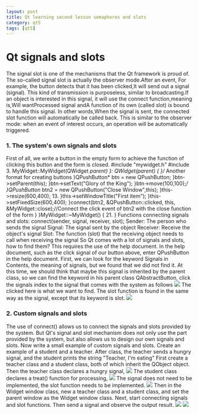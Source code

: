 ```yaml
---
layout: post
title: Qt learning second lesson semaphores and slots
category: qt5
tags: [qt5]
---
```

# Qt signals and slots
The signal slot is one of the mechanisms that the Qt framework is proud of. The so-called signal slot is actually the observer mode.After an event, For example, the button detects that it has been clicked,It will send out a signal (signal). This kind of transmission is purposeless, similar to broadcasting.If an object is interested in this signal, it will use the connect function,meaning is,Will wantProcessed signal andA function of its own (called slot) is bound to handle this signal. In other words,When the signal is sent, the connected slot function will automatically be called back. This is similar to the observer mode: when an event of interest occurs, an operation will be automatically triggered.
### 1\. The system's own signals and slots
First of all, we write a button in the empty form to achieve the function of clicking this button and the form is closed.
#include "mywidget.h"
#include<QPushButton>
3. MyWidget::MyWidget(QWidget *parent)
}: QWidget(parent)
{
}/* Another format for creating buttons
}QPushButton* btn = new QPushButton;
}btn->setParent(this);
}btn->setText("Glory of the King");
}btn->move(100,100);*/
}QPushButton* btn2 = new QPushButton("Close Window",this);
}this->resize(600,400);
13. }this->setWindowTitle("First item");
}this->setFixedSize(600,400);
}connect(btn2, &QPushButton::clicked, this, &MyWidget::close);//Connect the click event of btn2 with the close function of the form
}
}MyWidget::~MyWidget()
{
21. }
Functions connecting signals and slots:
connect(sender, signal, receiver, slot);
Sender: The person who sends the signal
Signal: The signal sent by the object
Receiver: Receive the object's signal
Slot: The function (slot) that the receiving object needs to call when receiving the signal
So Qt comes with a lot of signals and slots, how to find them?
This requires the use of the help document. In the help document, such as the click signal of our button above, enter QPushButton in the help document. First, we can look for the keyword Signals in Contents, the meaning of signals, but we found that we did not find it. At this time, we should think that maybe this signal is inherited by the parent class, so we can find the keyword in his parent class QAbstractButton, click the signals index to the signal that comes with the system as follows
![](https://img-blog.csdnimg.cn/20200331121207330.png)
The clicked here is what we want to find. The slot function is found in the same way as the signal, except that its keyword is slot.
![](https://img-blog.csdnimg.cn/20200331121611427.png?x-oss-process=image/watermark,type_ZmFuZ3poZW5naGVpdGk,shadow_10,text_aHR0cHM6Ly9ibG9nLmNzZG4ubmV0L0R1YW5ZaTE5OTg=,size_16,color_FFFFFF,t_70)
### 2\. Custom signals and slots
The use of connect() allows us to connect the signals and slots provided by the system. But Qt's signal and slot mechanism does not only use the part provided by the system, but also allows us to design our own signals and slots.
Now write a small example of custom signals and slots.
Create an example of a student and a teacher. After class, the teacher sends a hungry signal, and the student prints the string "Teacher, I'm eating"
First create a teacher class and a student class, both of which inherit the QObject object.
Then the teacher class declares a hungry signal,
![](https://img-blog.csdnimg.cn/20200331144300543.png)
The student class declares a treat() function for processing,
![](https://img-blog.csdnimg.cn/20200331144346498.png)
The signal does not need to be implemented, the slot function needs to be implemented.
![](https://img-blog.csdnimg.cn/2020033114442569.png)
Then in the Widget window class, new a teacher class and a student class, and set the parent window as the Widget window class.
Next, start connecting signals and slot functions.
Then send a signal and observe the output result.
![](https://img-blog.csdnimg.cn/20200331144742133.png?x-oss-process=image/watermark,type_ZmFuZ3poZW5naGVpdGk,shadow_10,text_aHR0cHM6Ly9ibG9nLmNzZG4ubmV0L0R1YW5ZaTE5OTg=,size_16,color_FFFFFF,t_70)
![](https://img-blog.csdnimg.cn/20200331144812284.png)
